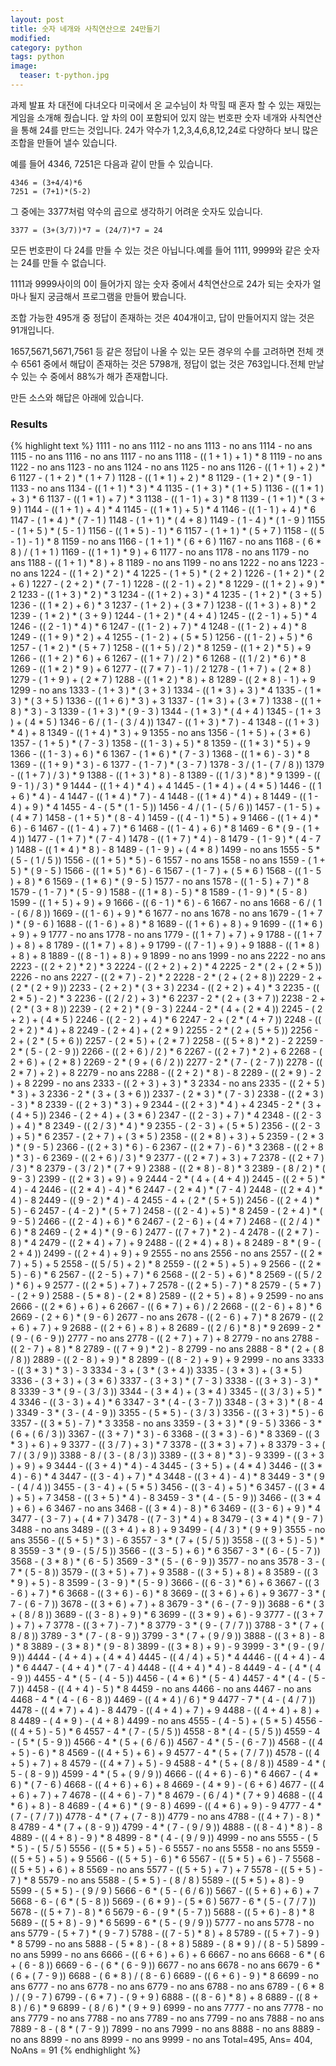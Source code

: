```yaml
---
layout: post
title: 숫자 네개와 사칙연산으로 24만들기
modified: 
category: python
tags: python
image:
  teaser: t-python.jpg
---
```


과제 발표 차 대전에 다녀오다 미국에서 온 교수님이 차 막힐 때 혼자 할 수 있는 재밌는 게임을 소개해
줬습니다. 앞 차의 0이 포함되어 있지 않는 번호판 숫자 네개와 사칙연산을 통해 24를 만드는 것입니다.
24가 약수가 1,2,3,4,6,8,12,24로 다양하다 보니 많은 조합을 만들어 낼수 있습니다.

예를 들어 4346, 7251은 다음과 같이 만들 수 있습니다.

	4346 = (3+4/4)*6
	7251 = (7+1)*(5-2)

그 중에는 3377처럼 약수의 곱으로 생각하기 어려운 숫자도 있습니다.

	3377 = (3+(3/7))*7 = (24/7)*7 = 24

모든 번호판이 다 24를 만들 수 있는 것은 아닙니다.예를 들어 1111, 9999와 같은 숫자는 24를 만들 수
없습니다.

1111과 9999사이의 0이 들어가지 않는 숫자 중에서 4칙연산으로 24가 되는 숫자가 얼마나 될지
궁금해서 프로그램을 만들어 봤습니다.

조합 가능한 495개 중 정답이 존재하는 것은 404개이고, 답이 만들어지지 않는 것은 91개입니다.

1657,5671,5671,7561 등 같은 정답이 나올 수 있는 모든 경우의 수를 고려하면 전체 갯수 6561 중에서
해답이 존재하는 것은 5798개, 정답이 없는 것은 763입니다.전체 만날 수 있는 수 중에서 88%가 해가
존재합니다.

만든 소스와 해답은 아래에 있습니다. 

<script src="https://gist.github.com/jmjeong/5cf9c31d86fd894354c4.js"></script>

### Results

{% highlight text %}
1111 - no ans
1112 - no ans
1113 - no ans
1114 - no ans
1115 - no ans
1116 - no ans
1117 - no ans
1118 - (( 1 + 1 ) + 1 ) * 8
1119 - no ans
1122 - no ans
1123 - no ans
1124 - no ans
1125 - no ans
1126 - (( 1 + 1 ) + 2 ) * 6
1127 - ( 1 + 2 ) * ( 1 + 7 )
1128 - (( 1 * 1 ) + 2 ) * 8
1129 - ( 1 + 2 ) * ( 9 - 1 )
1133 - no ans
1134 - (( 1 + 1 ) * 3 ) * 4
1135 - ( 1 + 3 ) * ( 1 + 5 )
1136 - (( 1 * 1 ) + 3 ) * 6
1137 - (( 1 * 1 ) + 7 ) * 3
1138 - (( 1 - 1 ) + 3 ) * 8
1139 - ( 1 + 1 ) * ( 3 + 9 )
1144 - (( 1 + 1 ) + 4 ) * 4
1145 - (( 1 * 1 ) + 5 ) * 4
1146 - (( 1 - 1 ) + 4 ) * 6
1147 - ( 1 * 4 ) * ( 7 - 1 )
1148 - ( 1 + 1 ) * ( 4 + 8 )
1149 - ( 1 - 4 ) * ( 1 - 9 )
1155 - ( 1 + 5 ) * ( 5 - 1 )
1156 - (( 1 * 5 ) - 1 ) * 6
1157 - ( 1 + 1 ) * ( 5 + 7 )
1158 - (( 5 - 1 ) - 1 ) * 8
1159 - no ans
1166 - ( 1 + 1 ) * ( 6 + 6 )
1167 - no ans
1168 - ( 6 * 8 ) / ( 1 + 1 )
1169 - (( 1 + 1 ) * 9 ) + 6
1177 - no ans
1178 - no ans
1179 - no ans
1188 - (( 1 + 1 ) * 8 ) + 8
1189 - no ans
1199 - no ans
1222 - no ans
1223 - no ans
1224 - (( 1 + 2 ) * 2 ) * 4
1225 - ( 1 + 5 ) * ( 2 + 2 )
1226 - ( 1 + 2 ) * ( 2 + 6 )
1227 - ( 2 + 2 ) * ( 7 - 1 )
1228 - (( 2 - 1 ) + 2 ) * 8
1229 - (( 1 + 2 ) + 9 ) * 2
1233 - (( 1 + 3 ) * 2 ) * 3
1234 - (( 1 + 2 ) + 3 ) * 4
1235 - ( 1 + 2 ) * ( 3 + 5 )
1236 - (( 1 * 2 ) + 6 ) * 3
1237 - ( 1 + 2 ) + ( 3 * 7 )
1238 - (( 1 + 3 ) + 8 ) * 2
1239 - ( 1 * 2 ) * ( 3 + 9 )
1244 - ( 1 + 2 ) * ( 4 + 4 )
1245 - (( 2 - 1 ) + 5 ) * 4
1246 - (( 2 - 1 ) * 4 ) * 6
1247 - (( 1 - 2 ) + 7 ) * 4
1248 - (( 1 - 2 ) + 4 ) * 8
1249 - (( 1 + 9 ) * 2 ) + 4
1255 - ( 1 - 2 ) + ( 5 * 5 )
1256 - (( 1 - 2 ) + 5 ) * 6
1257 - ( 1 * 2 ) * ( 5 + 7 )
1258 - (( 1 + 5 ) / 2 ) * 8
1259 - (( 1 + 2 ) * 5 ) + 9
1266 - (( 1 + 2 ) * 6 ) + 6
1267 - (( 1 + 7 ) / 2 ) * 6
1268 - (( 1 / 2 ) * 6 ) * 8
1269 - (( 1 * 2 ) * 9 ) + 6
1277 - (( 7 * 7 ) - 1 ) / 2
1278 - ( 1 + 7 ) + ( 2 * 8 )
1279 - ( 1 + 9 ) + ( 2 * 7 )
1288 - (( 1 * 2 ) * 8 ) + 8
1289 - (( 2 * 8 ) - 1 ) + 9
1299 - no ans
1333 - ( 1 + 3 ) * ( 3 + 3 )
1334 - (( 1 * 3 ) + 3 ) * 4
1335 - ( 1 * 3 ) * ( 3 + 5 )
1336 - (( 1 + 6 ) * 3 ) + 3
1337 - ( 1 * 3 ) + ( 3 * 7 )
1338 - (( 1 + 8 ) * 3 ) - 3
1339 - ( 1 + 3 ) * ( 9 - 3 )
1344 - ( 1 * 3 ) * ( 4 + 4 )
1345 - ( 1 + 3 ) + ( 4 * 5 )
1346 - 6 / ( 1 - ( 3 / 4 ))
1347 - (( 1 + 3 ) * 7 ) - 4
1348 - (( 1 + 3 ) * 4 ) + 8
1349 - (( 1 + 4 ) * 3 ) + 9
1355 - no ans
1356 - ( 1 + 5 ) + ( 3 * 6 )
1357 - ( 1 + 5 ) * ( 7 - 3 )
1358 - (( 1 - 3 ) + 5 ) * 8
1359 - (( 1 * 3 ) * 5 ) + 9
1366 - (( 1 - 3 ) + 6 ) * 6
1367 - ( 1 * 6 ) * ( 7 - 3 )
1368 - (( 1 * 6 ) - 3 ) * 8
1369 - (( 1 + 9 ) * 3 ) - 6
1377 - ( 1 - 7 ) * ( 3 - 7 )
1378 - 3 / ( 1 - ( 7 / 8 ))
1379 - (( 1 + 7 ) / 3 ) * 9
1388 - (( 1 + 3 ) * 8 ) - 8
1389 - (( 1 / 3 ) * 8 ) * 9
1399 - (( 9 - 1 ) / 3 ) * 9
1444 - (( 1 + 4 ) * 4 ) + 4
1445 - ( 1 * 4 ) + ( 4 * 5 )
1446 - (( 1 + 6 ) * 4 ) - 4
1447 - (( 1 * 4 ) * 7 ) - 4
1448 - (( 1 * 4 ) * 4 ) + 8
1449 - (( 1 - 4 ) + 9 ) * 4
1455 - 4 - ( 5 * ( 1 - 5 ))
1456 - 4 / ( 1 - ( 5 / 6 ))
1457 - ( 1 - 5 ) + ( 4 * 7 )
1458 - ( 1 + 5 ) * ( 8 - 4 )
1459 - (( 4 - 1 ) * 5 ) + 9
1466 - (( 1 + 4 ) * 6 ) - 6
1467 - (( 1 - 4 ) + 7 ) * 6
1468 - (( 1 - 4 ) + 6 ) * 8
1469 - 6 * ( 9 - ( 1 + 4 ))
1477 - ( 1 + 7 ) * ( 7 - 4 )
1478 - (( 1 + 7 ) * 4 ) - 8
1479 - ( 1 - 9 ) * ( 4 - 7 )
1488 - (( 1 * 4 ) * 8 ) - 8
1489 - ( 1 - 9 ) + ( 4 * 8 )
1499 - no ans
1555 - 5 * ( 5 - ( 1 / 5 ))
1556 - (( 1 + 5 ) * 5 ) - 6
1557 - no ans
1558 - no ans
1559 - ( 1 + 5 ) * ( 9 - 5 )
1566 - (( 1 * 5 ) * 6 ) - 6
1567 - ( 1 - 7 ) + ( 5 * 6 )
1568 - (( 1 - 5 ) + 8 ) * 6
1569 - ( 1 * 6 ) * ( 9 - 5 )
1577 - no ans
1578 - (( 1 - 5 ) + 7 ) * 8
1579 - ( 1 - 7 ) * ( 5 - 9 )
1588 - (( 1 * 8 ) - 5 ) * 8
1589 - ( 1 - 9 ) * ( 5 - 8 )
1599 - (( 1 + 5 ) + 9 ) + 9
1666 - (( 6 - 1 ) * 6 ) - 6
1667 - no ans
1668 - 6 / ( 1 - ( 6 / 8 ))
1669 - (( 1 - 6 ) + 9 ) * 6
1677 - no ans
1678 - no ans
1679 - ( 1 + 7 ) * ( 9 - 6 )
1688 - (( 1 - 6 ) + 8 ) * 8
1689 - (( 1 + 6 ) + 8 ) + 9
1699 - (( 1 * 6 ) + 9 ) + 9
1777 - no ans
1778 - no ans
1779 - (( 1 + 7 ) + 7 ) + 9
1788 - (( 1 + 7 ) + 8 ) + 8
1789 - (( 1 * 7 ) + 8 ) + 9
1799 - (( 7 - 1 ) + 9 ) + 9
1888 - (( 1 * 8 ) + 8 ) + 8
1889 - (( 8 - 1 ) + 8 ) + 9
1899 - no ans
1999 - no ans
2222 - no ans
2223 - (( 2 + 2 ) * 2 ) * 3
2224 - (( 2 + 2 ) + 2 ) * 4
2225 - 2 * ( 2 + ( 2 * 5 ))
2226 - no ans
2227 - (( 2 * 7 ) - 2 ) * 2
2228 - 2 * ( 2 + ( 2 + 8 ))
2229 - 2 + ( 2 * ( 2 + 9 ))
2233 - ( 2 + 2 ) * ( 3 + 3 )
2234 - (( 2 + 2 ) + 4 ) * 3
2235 - (( 2 * 5 ) - 2 ) * 3
2236 - (( 2 / 2 ) + 3 ) * 6
2237 - 2 * ( 2 + ( 3 + 7 ))
2238 - 2 + ( 2 * ( 3 + 8 ))
2239 - ( 2 + 2 ) * ( 9 - 3 )
2244 - 2 * ( 4 + ( 2 * 4 ))
2245 - ( 2 + 2 ) + ( 4 * 5 )
2246 - (( 2 - 2 ) + 4 ) * 6
2247 - 2 + ( 2 * ( 4 + 7 ))
2248 - (( 2 + 2 ) * 4 ) + 8
2249 - ( 2 + 4 ) + ( 2 * 9 )
2255 - 2 * ( 2 + ( 5 + 5 ))
2256 - 2 + ( 2 * ( 5 + 6 ))
2257 - ( 2 * 5 ) + ( 2 * 7 )
2258 - (( 5 + 8 ) * 2 ) - 2
2259 - 2 * ( 5 - ( 2 - 9 ))
2266 - (( 2 + 6 ) / 2 ) * 6
2267 - (( 2 + 7 ) * 2 ) + 6
2268 - ( 2 + 6 ) + ( 2 * 8 )
2269 - 2 * ( 9 + ( 6 / 2 ))
2277 - 2 * ( 7 - ( 2 - 7 ))
2278 - (( 2 * 7 ) + 2 ) + 8
2279 - no ans
2288 - (( 2 + 2 ) * 8 ) - 8
2289 - (( 2 * 9 ) - 2 ) + 8
2299 - no ans
2333 - (( 2 + 3 ) + 3 ) * 3
2334 - no ans
2335 - (( 2 + 5 ) * 3 ) + 3
2336 - 2 * ( 3 + ( 3 + 6 ))
2337 - ( 2 * 3 ) * ( 7 - 3 )
2338 - (( 2 * 3 ) - 3 ) * 8
2339 - (( 2 + 3 ) * 3 ) + 9
2344 - (( 2 + 3 ) * 4 ) + 4
2345 - 2 * ( 3 + ( 4 + 5 ))
2346 - ( 2 + 4 ) + ( 3 * 6 )
2347 - (( 2 - 3 ) + 7 ) * 4
2348 - (( 2 - 3 ) + 4 ) * 8
2349 - (( 2 / 3 ) * 4 ) * 9
2355 - ( 2 - 3 ) + ( 5 * 5 )
2356 - (( 2 - 3 ) + 5 ) * 6
2357 - ( 2 + 7 ) + ( 3 * 5 )
2358 - (( 2 * 8 ) + 3 ) + 5
2359 - ( 2 * 3 ) * ( 9 - 5 )
2366 - (( 2 + 3 ) * 6 ) - 6
2367 - (( 2 * 7 ) - 6 ) * 3
2368 - (( 2 + 8 ) * 3 ) - 6
2369 - (( 2 + 6 ) / 3 ) * 9
2377 - (( 2 * 7 ) + 3 ) + 7
2378 - (( 2 + 7 ) / 3 ) * 8
2379 - ( 3 / 2 ) * ( 7 + 9 )
2388 - (( 2 * 8 ) - 8 ) * 3
2389 - ( 8 / 2 ) * ( 9 - 3 )
2399 - (( 2 * 3 ) + 9 ) + 9
2444 - 2 * ( 4 + ( 4 + 4 ))
2445 - (( 2 + 5 ) * 4 ) - 4
2446 - (( 2 * 4 ) - 4 ) * 6
2447 - ( 2 * 4 ) * ( 7 - 4 )
2448 - (( 2 * 4 ) * 4 ) - 8
2449 - (( 9 - 2 ) * 4 ) - 4
2455 - 4 + ( 2 * ( 5 + 5 ))
2456 - (( 2 + 4 ) * 5 ) - 6
2457 - ( 4 - 2 ) * ( 5 + 7 )
2458 - (( 2 - 4 ) + 5 ) * 8
2459 - ( 2 + 4 ) * ( 9 - 5 )
2466 - (( 2 - 4 ) + 6 ) * 6
2467 - ( 2 - 6 ) + ( 4 * 7 )
2468 - (( 2 / 4 ) * 6 ) * 8
2469 - ( 2 * 4 ) * ( 9 - 6 )
2477 - (( 7 + 7 ) * 2 ) - 4
2478 - (( 2 * 7 ) - 8 ) * 4
2479 - (( 2 * 4 ) + 7 ) + 9
2488 - (( 2 * 4 ) + 8 ) + 8
2489 - 8 * ( 9 - ( 2 + 4 ))
2499 - (( 2 + 4 ) + 9 ) + 9
2555 - no ans
2556 - no ans
2557 - (( 2 * 7 ) + 5 ) + 5
2558 - (( 5 / 5 ) + 2 ) * 8
2559 - (( 2 * 5 ) + 5 ) + 9
2566 - (( 2 * 5 ) - 6 ) * 6
2567 - (( 2 - 5 ) + 7 ) * 6
2568 - (( 2 - 5 ) + 6 ) * 8
2569 - (( 5 / 2 ) * 6 ) + 9
2577 - (( 2 * 5 ) + 7 ) + 7
2578 - (( 2 * 5 ) - 7 ) * 8
2579 - ( 5 * 7 ) - ( 2 + 9 )
2588 - ( 5 * 8 ) - ( 2 * 8 )
2589 - (( 2 + 5 ) + 8 ) + 9
2599 - no ans
2666 - (( 2 * 6 ) + 6 ) + 6
2667 - (( 6 * 7 ) + 6 ) / 2
2668 - (( 2 - 6 ) + 8 ) * 6
2669 - ( 2 + 6 ) * ( 9 - 6 )
2677 - no ans
2678 - (( 2 - 6 ) + 7 ) * 8
2679 - (( 2 + 6 ) + 7 ) + 9
2688 - (( 2 + 6 ) + 8 ) + 8
2689 - (( 2 / 6 ) * 8 ) * 9
2699 - 2 * ( 9 - ( 6 - 9 ))
2777 - no ans
2778 - (( 2 + 7 ) + 7 ) + 8
2779 - no ans
2788 - (( 2 - 7 ) + 8 ) * 8
2789 - (( 7 + 9 ) * 2 ) - 8
2799 - no ans
2888 - 8 * ( 2 + ( 8 / 8 ))
2889 - (( 2 - 8 ) + 9 ) * 8
2899 - (( 8 - 2 ) + 9 ) + 9
2999 - no ans
3333 - (( 3 * 3 ) * 3 ) - 3
3334 - 3 + ( 3 * ( 3 + 4 ))
3335 - ( 3 * 3 ) + ( 3 * 5 )
3336 - ( 3 + 3 ) + ( 3 * 6 )
3337 - ( 3 + 3 ) * ( 7 - 3 )
3338 - (( 3 + 3 ) - 3 ) * 8
3339 - 3 * ( 9 - ( 3 / 3 ))
3344 - ( 3 * 4 ) + ( 3 * 4 )
3345 - (( 3 / 3 ) + 5 ) * 4
3346 - (( 3 - 3 ) + 4 ) * 6
3347 - 3 * ( 4 - ( 3 - 7 ))
3348 - ( 3 + 3 ) * ( 8 - 4 )
3349 - 3 * ( 3 - ( 4 - 9 ))
3355 - ( 5 * 5 ) - ( 3 / 3 )
3356 - (( 3 + 3 ) * 5 ) - 6
3357 - (( 3 * 5 ) - 7 ) * 3
3358 - no ans
3359 - ( 3 + 3 ) * ( 9 - 5 )
3366 - 3 * ( 6 + ( 6 / 3 ))
3367 - (( 3 + 7 ) * 3 ) - 6
3368 - (( 3 * 3 ) - 6 ) * 8
3369 - (( 3 * 3 ) + 6 ) + 9
3377 - (( 3 / 7 ) + 3 ) * 7
3378 - (( 3 * 3 ) + 7 ) + 8
3379 - 3 + ( 7 / ( 3 / 9 ))
3388 - 8 / ( 3 - ( 8 / 3 ))
3389 - (( 3 + 8 ) * 3 ) - 9
3399 - (( 3 + 3 ) + 9 ) + 9
3444 - (( 3 + 4 ) * 4 ) - 4
3445 - ( 3 + 5 ) + ( 4 * 4 )
3446 - (( 3 * 4 ) - 6 ) * 4
3447 - (( 3 - 4 ) + 7 ) * 4
3448 - (( 3 + 4 ) - 4 ) * 8
3449 - 3 * ( 9 - ( 4 / 4 ))
3455 - ( 3 - 4 ) + ( 5 * 5 )
3456 - (( 3 - 4 ) + 5 ) * 6
3457 - (( 3 * 4 ) + 5 ) + 7
3458 - (( 3 + 5 ) * 4 ) - 8
3459 - 3 * ( 4 - ( 5 - 9 ))
3466 - (( 3 * 4 ) + 6 ) + 6
3467 - no ans
3468 - (( 3 * 4 ) - 8 ) * 6
3469 - (( 3 - 6 ) + 9 ) * 4
3477 - ( 3 - 7 ) + ( 4 * 7 )
3478 - (( 7 - 3 ) * 4 ) + 8
3479 - ( 3 * 4 ) * ( 9 - 7 )
3488 - no ans
3489 - (( 3 + 4 ) + 8 ) + 9
3499 - ( 4 / 3 ) * ( 9 + 9 )
3555 - no ans
3556 - (( 5 + 5 ) * 3 ) - 6
3557 - 3 * ( 7 + ( 5 / 5 ))
3558 - (( 3 + 5 ) - 5 ) * 8
3559 - 3 * ( 9 - ( 5 / 5 ))
3566 - (( 3 - 5 ) + 6 ) * 6
3567 - 3 * ( 6 - ( 5 - 7 ))
3568 - ( 3 * 8 ) * ( 6 - 5 )
3569 - 3 * ( 5 - ( 6 - 9 ))
3577 - no ans
3578 - 3 - ( 7 * ( 5 - 8 ))
3579 - (( 3 + 5 ) + 7 ) + 9
3588 - (( 3 + 5 ) + 8 ) + 8
3589 - (( 3 * 9 ) + 5 ) - 8
3599 - ( 3 - 9 ) * ( 5 - 9 )
3666 - (( 6 - 3 ) * 6 ) + 6
3667 - (( 3 - 6 ) + 7 ) * 6
3668 - (( 3 + 6 ) - 6 ) * 8
3669 - (( 3 + 6 ) + 6 ) + 9
3677 - 3 * ( 7 - ( 6 - 7 ))
3678 - (( 3 + 6 ) + 7 ) + 8
3679 - 3 * ( 6 - ( 7 - 9 ))
3688 - 6 * ( 3 + ( 8 / 8 ))
3689 - (( 3 - 8 ) + 9 ) * 6
3699 - (( 3 * 9 ) + 6 ) - 9
3777 - (( 3 + 7 ) + 7 ) + 7
3778 - (( 3 + 7 ) - 7 ) * 8
3779 - 3 * ( 9 - ( 7 / 7 ))
3788 - 3 * ( 7 + ( 8 / 8 ))
3789 - 3 * ( 7 - ( 8 - 9 ))
3799 - 3 * ( 7 + ( 9 / 9 ))
3888 - (( 3 + 8 ) - 8 ) * 8
3889 - ( 3 * 8 ) * ( 9 - 8 )
3899 - (( 3 * 8 ) + 9 ) - 9
3999 - 3 * ( 9 - ( 9 / 9 ))
4444 - ( 4 + 4 ) + ( 4 * 4 )
4445 - (( 4 / 4 ) + 5 ) * 4
4446 - (( 4 + 4 ) - 4 ) * 6
4447 - ( 4 + 4 ) * ( 7 - 4 )
4448 - (( 4 + 4 ) * 4 ) - 8
4449 - 4 - ( 4 * ( 4 - 9 ))
4455 - 4 * ( 5 - ( 4 - 5 ))
4456 - ( 4 * 6 ) * ( 5 - 4 )
4457 - 4 * ( 4 - ( 5 - 7 ))
4458 - (( 4 + 4 ) - 5 ) * 8
4459 - no ans
4466 - no ans
4467 - no ans
4468 - 4 * ( 4 - ( 6 - 8 ))
4469 - (( 4 * 4 ) / 6 ) * 9
4477 - 7 * ( 4 - ( 4 / 7 ))
4478 - (( 4 * 7 ) + 4 ) - 8
4479 - (( 4 + 4 ) + 7 ) + 9
4488 - (( 4 + 4 ) + 8 ) + 8
4489 - ( 4 * 9 ) - ( 4 + 8 )
4499 - no ans
4555 - ( 4 - 5 ) + ( 5 * 5 )
4556 - (( 4 + 5 ) - 5 ) * 6
4557 - 4 * ( 7 - ( 5 / 5 ))
4558 - 8 * ( 4 - ( 5 / 5 ))
4559 - 4 - ( 5 * ( 5 - 9 ))
4566 - 4 * ( 5 + ( 6 / 6 ))
4567 - 4 * ( 5 - ( 6 - 7 ))
4568 - (( 4 + 5 ) - 6 ) * 8
4569 - (( 4 + 5 ) + 6 ) + 9
4577 - 4 * ( 5 + ( 7 / 7 ))
4578 - (( 4 + 5 ) + 7 ) + 8
4579 - (( 4 * 7 ) + 5 ) - 9
4588 - 4 * ( 5 + ( 8 / 8 ))
4589 - 4 * ( 5 - ( 8 - 9 ))
4599 - 4 * ( 5 + ( 9 / 9 ))
4666 - (( 4 + 6 ) - 6 ) * 6
4667 - ( 4 * 6 ) * ( 7 - 6 )
4668 - (( 4 + 6 ) + 6 ) + 8
4669 - ( 4 * 9 ) - ( 6 + 6 )
4677 - (( 4 + 6 ) + 7 ) + 7
4678 - (( 4 + 6 ) - 7 ) * 8
4679 - ( 6 / 4 ) * ( 7 + 9 )
4688 - (( 4 * 6 ) + 8 ) - 8
4689 - ( 4 * 6 ) * ( 9 - 8 )
4699 - (( 4 * 6 ) + 9 ) - 9
4777 - 4 * ( 7 - ( 7 / 7 ))
4778 - 4 * ( 7 + ( 7 - 8 ))
4779 - no ans
4788 - (( 4 + 7 ) - 8 ) * 8
4789 - 4 * ( 7 + ( 8 - 9 ))
4799 - 4 * ( 7 - ( 9 / 9 ))
4888 - (( 8 - 4 ) * 8 ) - 8
4889 - (( 4 + 8 ) - 9 ) * 8
4899 - 8 * ( 4 - ( 9 / 9 ))
4999 - no ans
5555 - ( 5 * 5 ) - ( 5 / 5 )
5556 - (( 5 * 5 ) + 5 ) - 6
5557 - no ans
5558 - no ans
5559 - (( 5 + 5 ) + 5 ) + 9
5566 - (( 5 + 5 ) - 6 ) * 6
5567 - (( 5 * 5 ) + 6 ) - 7
5568 - (( 5 + 5 ) + 6 ) + 8
5569 - no ans
5577 - (( 5 + 5 ) + 7 ) + 7
5578 - (( 5 + 5 ) - 7 ) * 8
5579 - no ans
5588 - ( 5 * 5 ) - ( 8 / 8 )
5589 - (( 5 * 5 ) + 8 ) - 9
5599 - ( 5 * 5 ) - ( 9 / 9 )
5666 - 6 * ( 5 - ( 6 / 6 ))
5667 - (( 5 + 6 ) + 6 ) + 7
5668 - 6 - ( 6 * ( 5 - 8 ))
5669 - ( 6 * 9 ) - ( 5 * 6 )
5677 - 6 * ( 5 - ( 7 / 7 ))
5678 - (( 5 + 7 ) - 8 ) * 6
5679 - 6 - ( 9 * ( 5 - 7 ))
5688 - (( 5 + 6 ) - 8 ) * 8
5689 - (( 5 + 8 ) - 9 ) * 6
5699 - 6 * ( 5 - ( 9 / 9 ))
5777 - no ans
5778 - no ans
5779 - ( 5 + 7 ) * ( 9 - 7 )
5788 - (( 7 - 5 ) * 8 ) + 8
5789 - (( 5 + 7 ) - 9 ) * 8
5799 - no ans
5888 - ( 5 * 8 ) - ( 8 + 8 )
5889 - ( 8 * 9 ) / ( 8 - 5 )
5899 - no ans
5999 - no ans
6666 - (( 6 + 6 ) + 6 ) + 6
6667 - no ans
6668 - 6 * ( 6 + ( 6 - 8 ))
6669 - 6 - ( 6 * ( 6 - 9 ))
6677 - no ans
6678 - no ans
6679 - 6 * ( 6 + ( 7 - 9 ))
6688 - ( 6 * 8 ) / ( 8 - 6 )
6689 - (( 6 + 6 ) - 9 ) * 8
6699 - no ans
6777 - no ans
6778 - no ans
6779 - no ans
6788 - no ans
6789 - ( 6 * 8 ) / ( 9 - 7 )
6799 - ( 6 * 7 ) - ( 9 + 9 )
6888 - (( 8 - 6 ) * 8 ) + 8
6889 - (( 8 + 8 ) / 6 ) * 9
6899 - ( 8 / 6 ) * ( 9 + 9 )
6999 - no ans
7777 - no ans
7778 - no ans
7779 - no ans
7788 - no ans
7789 - no ans
7799 - no ans
7888 - no ans
7889 - 8 - ( 8 * ( 7 - 9 ))
7899 - no ans
7999 - no ans
8888 - no ans
8889 - no ans
8899 - no ans
8999 - no ans
9999 - no ans
Total=495, Ans= 404, NoAns = 91
{% endhighlight %}
